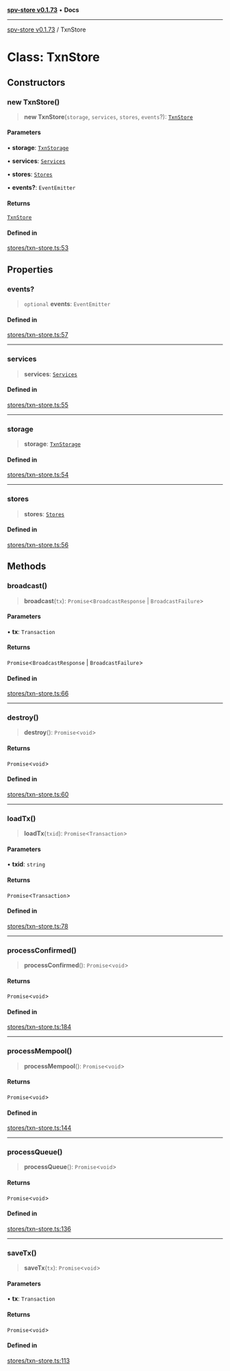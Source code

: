 [**spv-store v0.1.73**](../README.md) • **Docs**

***

[spv-store v0.1.73](../globals.md) / TxnStore

# Class: TxnStore

## Constructors

### new TxnStore()

> **new TxnStore**(`storage`, `services`, `stores`, `events`?): [`TxnStore`](TxnStore.md)

#### Parameters

• **storage**: [`TxnStorage`](../interfaces/TxnStorage.md)

• **services**: [`Services`](../interfaces/Services.md)

• **stores**: [`Stores`](../interfaces/Stores.md)

• **events?**: `EventEmitter`

#### Returns

[`TxnStore`](TxnStore.md)

#### Defined in

[stores/txn-store.ts:53](https://github.com/bitcoin-sv/spv-store/blob/9735342843cd2ea4b04983988f1fa98b59c98947/src/stores/txn-store.ts#L53)

## Properties

### events?

> `optional` **events**: `EventEmitter`

#### Defined in

[stores/txn-store.ts:57](https://github.com/bitcoin-sv/spv-store/blob/9735342843cd2ea4b04983988f1fa98b59c98947/src/stores/txn-store.ts#L57)

***

### services

> **services**: [`Services`](../interfaces/Services.md)

#### Defined in

[stores/txn-store.ts:55](https://github.com/bitcoin-sv/spv-store/blob/9735342843cd2ea4b04983988f1fa98b59c98947/src/stores/txn-store.ts#L55)

***

### storage

> **storage**: [`TxnStorage`](../interfaces/TxnStorage.md)

#### Defined in

[stores/txn-store.ts:54](https://github.com/bitcoin-sv/spv-store/blob/9735342843cd2ea4b04983988f1fa98b59c98947/src/stores/txn-store.ts#L54)

***

### stores

> **stores**: [`Stores`](../interfaces/Stores.md)

#### Defined in

[stores/txn-store.ts:56](https://github.com/bitcoin-sv/spv-store/blob/9735342843cd2ea4b04983988f1fa98b59c98947/src/stores/txn-store.ts#L56)

## Methods

### broadcast()

> **broadcast**(`tx`): `Promise`\<`BroadcastResponse` \| `BroadcastFailure`\>

#### Parameters

• **tx**: `Transaction`

#### Returns

`Promise`\<`BroadcastResponse` \| `BroadcastFailure`\>

#### Defined in

[stores/txn-store.ts:66](https://github.com/bitcoin-sv/spv-store/blob/9735342843cd2ea4b04983988f1fa98b59c98947/src/stores/txn-store.ts#L66)

***

### destroy()

> **destroy**(): `Promise`\<`void`\>

#### Returns

`Promise`\<`void`\>

#### Defined in

[stores/txn-store.ts:60](https://github.com/bitcoin-sv/spv-store/blob/9735342843cd2ea4b04983988f1fa98b59c98947/src/stores/txn-store.ts#L60)

***

### loadTx()

> **loadTx**(`txid`): `Promise`\<`Transaction`\>

#### Parameters

• **txid**: `string`

#### Returns

`Promise`\<`Transaction`\>

#### Defined in

[stores/txn-store.ts:78](https://github.com/bitcoin-sv/spv-store/blob/9735342843cd2ea4b04983988f1fa98b59c98947/src/stores/txn-store.ts#L78)

***

### processConfirmed()

> **processConfirmed**(): `Promise`\<`void`\>

#### Returns

`Promise`\<`void`\>

#### Defined in

[stores/txn-store.ts:184](https://github.com/bitcoin-sv/spv-store/blob/9735342843cd2ea4b04983988f1fa98b59c98947/src/stores/txn-store.ts#L184)

***

### processMempool()

> **processMempool**(): `Promise`\<`void`\>

#### Returns

`Promise`\<`void`\>

#### Defined in

[stores/txn-store.ts:144](https://github.com/bitcoin-sv/spv-store/blob/9735342843cd2ea4b04983988f1fa98b59c98947/src/stores/txn-store.ts#L144)

***

### processQueue()

> **processQueue**(): `Promise`\<`void`\>

#### Returns

`Promise`\<`void`\>

#### Defined in

[stores/txn-store.ts:136](https://github.com/bitcoin-sv/spv-store/blob/9735342843cd2ea4b04983988f1fa98b59c98947/src/stores/txn-store.ts#L136)

***

### saveTx()

> **saveTx**(`tx`): `Promise`\<`void`\>

#### Parameters

• **tx**: `Transaction`

#### Returns

`Promise`\<`void`\>

#### Defined in

[stores/txn-store.ts:113](https://github.com/bitcoin-sv/spv-store/blob/9735342843cd2ea4b04983988f1fa98b59c98947/src/stores/txn-store.ts#L113)
